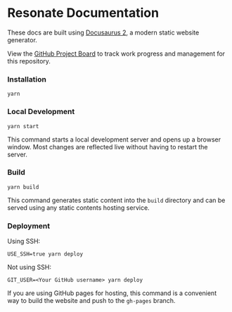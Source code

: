 # Resonate Documentation

These docs are built using [Docusaurus 2](https://docusaurus.io/), a modern static website generator.

View the [GitHub Project Board](https://github.com/resonatecoop/documentation/projects/2) to track work progress and management for this repository.

### Installation

```
yarn
```

### Local Development

```
yarn start
```

This command starts a local development server and opens up a browser window. Most changes are reflected live without having to restart the server.

### Build

```
yarn build
```

This command generates static content into the `build` directory and can be served using any static contents hosting service.

### Deployment

Using SSH:

```
USE_SSH=true yarn deploy
```

Not using SSH:

```
GIT_USER=<Your GitHub username> yarn deploy
```

If you are using GitHub pages for hosting, this command is a convenient way to build the website and push to the `gh-pages` branch.
